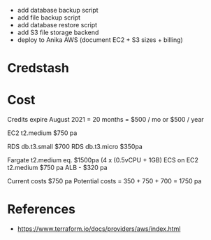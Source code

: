 - add database backup script
- add file backup script
- add database restore script
- add S3 file storage backend
- deploy to Anika AWS (document EC2 + S3 sizes + billing)

# Credstash

# Cost

Credits expire August 2021 = 20 months = $500 / mo or $500 / year

EC2 t2.medium \$750 pa

RDS db.t3.small $700
RDS         db.t3.micro     $350pa

Fargate t2.medium eq. $1500pa (4 x (0.5vCPU + 1GB)
ECS on EC2  t2.medium       $750 pa
ALB - \$320 pa

Current costs \$750 pa
Potential costs = 350 + 750 + 700 = 1750 pa

# References

- https://www.terraform.io/docs/providers/aws/index.html
